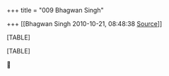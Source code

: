 +++
title = "009 Bhagwan Singh"

+++
[[Bhagwan Singh	2010-10-21, 08:48:38 [Source](https://groups.google.com/g/bvparishat/c/FqQkD2dgq_w)]]



[TABLE]

[TABLE]



